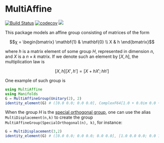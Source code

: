 # MultiAffine

[![Build Status](https://github.com/olivierverdier/MultiAffine.jl/actions/workflows/CI.yml/badge.svg?branch=main)](https://github.com/olivierverdier/MultiAffine.jl/actions/workflows/CI.yml?query=branch%3Amain)
[![codecov](https://codecov.io/gh/olivierverdier/MultiAffine.jl/graph/badge.svg?token=aTe2GSxvIw)](https://codecov.io/gh/olivierverdier/MultiAffine.jl)
[![](https://img.shields.io/badge/docs-dev-blue.svg)](https://olivierverdier.github.io/MultiAffine.jl/)


This package models an affine group consisting of matrices of the form
```math
χ = \begin{bmatrix}
\mathbf{1} & \mathbf{0} \\
X & h
\end{bmatrix}
```
where $`h`$ is a matrix element of some group $`H`$, represented in dimension $`n`$,
and $`X`$ is a $`n × k`$ matrix.
If we denote such an element by $`[X,h]`$,
the multiplication law is
```math
[X,h] [X',h'] = [X+hX';hh']
```

One example of such group is
```julia
using MultiAffine
using Manifolds
G = MultiAffineGroup(Unitary(2), 2)
identity_element(G) # ([0.0 0.0; 0.0 0.0], ComplexF64[1.0 + 0.0im 0.0 + 0.0im; 0.0 + 0.0im 1.0 + 0.0im])
```

When the group $`H`$ is the [special orthogonal group](https://en.wikipedia.org/wiki/Orthogonal_group), one can use the alias `MultiDisplacement(n,k)` to create the group `MultiAffineGroup(SpecialOrthogonal(n), k)`, for instance:
```julia
G = MultiDisplacement(3,2)
identity_element(G) # ([0.0 0.0; 0.0 0.0; 0.0 0.0], [1.0 0.0 0.0; 0.0 1.0 0.0; 0.0 0.0 1.0])
```
